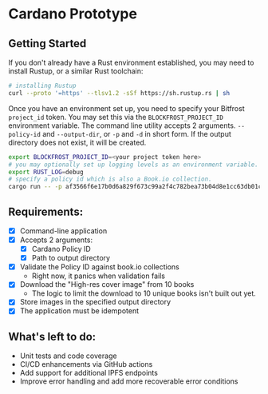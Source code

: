 # Cardano Prototype

## Getting Started
If you don't already have a Rust environment established, you may need to install Rustup, or a similar Rust toolchain:
```bash
# installing Rustup
curl --proto '=https' --tlsv1.2 -sSf https://sh.rustup.rs | sh
```
Once you have an environment set up, you need to specify your Bitfrost `project_id` token.  You may set this via the `BLOCKFROST_PROJECT_ID` environment variable. 
The command line utility accepts 2 arguments.  `--policy-id` and `--output-dir`, or `-p` and `-d` in short form.  If the output directory does not exist, it will be created.
```bash
export BLOCKFROST_PROJECT_ID=<your project token here>
# you may optionally set up logging levels as an environment variable.  Example:
export RUST_LOG=debug
# specify a policy id which is also a Book.io collection.
cargo run -- -p af3566f6e17b0d6a829f673c99a2f4c782bea73b04d8e1cc63db01c6 -d $(pwd)/downloads

```
## Requirements:
- [x] Command-line application
- [x] Accepts 2 arguments:
  - [x] Cardano Policy ID
  - [x] Path to output directory
- [x] Validate the Policy ID against book.io collections
  * Right now, it panics when validation fails 
- [x] Download the "High-res cover image" from 10 books
  * The logic to limit the download to 10 unique books isn't built out yet.
- [x] Store images in the specified output directory
- [x] The application must be idempotent

## What's left to do:
* Unit tests and code coverage
* CI/CD enhancements via GitHub actions
* Add support for additional IPFS endpoints
* Improve error handling and add more recoverable error conditions
